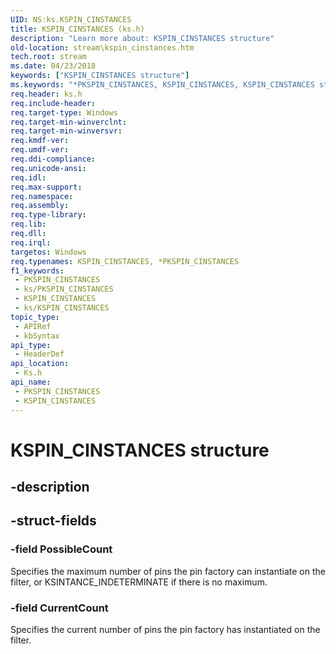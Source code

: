 ```yaml
---
UID: NS:ks.KSPIN_CINSTANCES
title: KSPIN_CINSTANCES (ks.h)
description: "Learn more about: KSPIN_CINSTANCES structure"
old-location: stream\kspin_cinstances.htm
tech.root: stream
ms.date: 04/23/2018
keywords: ["KSPIN_CINSTANCES structure"]
ms.keywords: "*PKSPIN_CINSTANCES, KSPIN_CINSTANCES, KSPIN_CINSTANCES structure [Streaming Media Devices], PKSPIN_CINSTANCES, PKSPIN_CINSTANCES structure pointer [Streaming Media Devices], ks/KSPIN_CINSTANCES, ks/PKSPIN_CINSTANCES, stream.kspin_cinstances"
req.header: ks.h
req.include-header: 
req.target-type: Windows
req.target-min-winverclnt: 
req.target-min-winversvr: 
req.kmdf-ver: 
req.umdf-ver: 
req.ddi-compliance: 
req.unicode-ansi: 
req.idl: 
req.max-support: 
req.namespace: 
req.assembly: 
req.type-library: 
req.lib: 
req.dll: 
req.irql: 
targetos: Windows
req.typenames: KSPIN_CINSTANCES, *PKSPIN_CINSTANCES
f1_keywords:
 - PKSPIN_CINSTANCES
 - ks/PKSPIN_CINSTANCES
 - KSPIN_CINSTANCES
 - ks/KSPIN_CINSTANCES
topic_type:
 - APIRef
 - kbSyntax
api_type:
 - HeaderDef
api_location:
 - Ks.h
api_name:
 - PKSPIN_CINSTANCES
 - KSPIN_CINSTANCES
---
```


# KSPIN_CINSTANCES structure


## -description

## -struct-fields

### -field PossibleCount

Specifies the maximum number of pins the pin factory can instantiate on the filter, or KSINTANCE_INDETERMINATE if there is no maximum.

### -field CurrentCount

Specifies the current number of pins the pin factory has instantiated on the filter.

